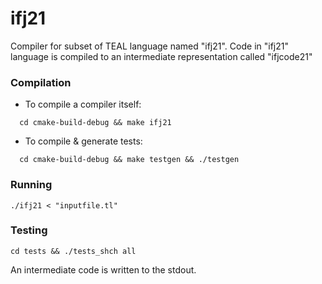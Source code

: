 # ifj21

Compiler for subset of TEAL language named "ifj21". Code in "ifj21" language is compiled to an intermediate
representation called "ifjcode21"

### Compilation

- To compile a compiler itself:

```shell
  cd cmake-build-debug && make ifj21
```

- To compile & generate tests:

```shell
  cd cmake-build-debug && make testgen && ./testgen
```

### Running

```shell
./ifj21 < "inputfile.tl"
```

### Testing

```shell
cd tests && ./tests_shch all
```

An intermediate code is written to the stdout.
